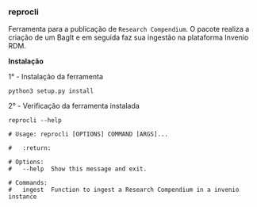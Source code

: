 ### reprocli

Ferramenta para a publicação de `Research Compendium`. O pacote realiza a criação de um BagIt e em seguida faz sua ingestão na plataforma Invenio RDM.

**Instalação**

1° - Instalação da ferramenta
```shell
python3 setup.py install
```

2° - Verificação da ferramenta instalada
```shell
reprocli --help

# Usage: reprocli [OPTIONS] COMMAND [ARGS]...

#   :return:

# Options:
#   --help  Show this message and exit.

# Commands:
#   ingest  Function to ingest a Research Compendium in a invenio instance
```
